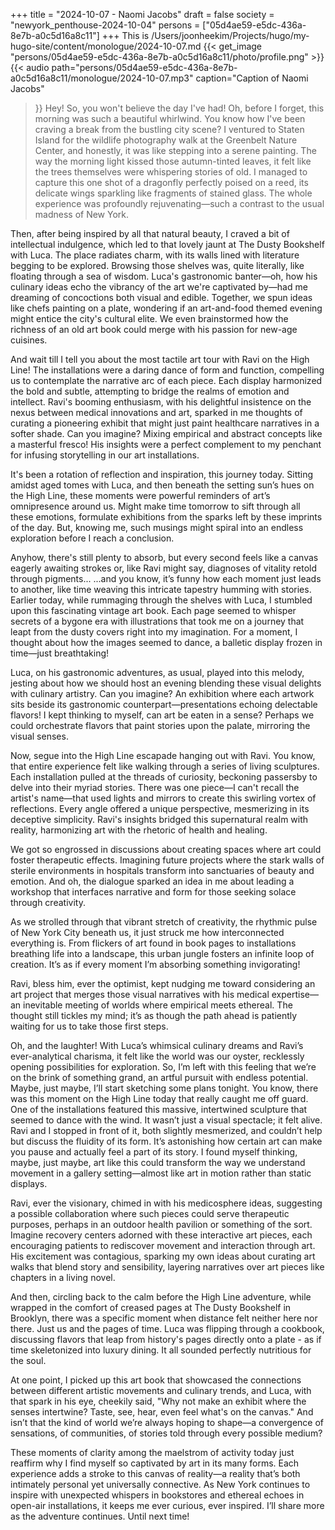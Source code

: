 +++
title = "2024-10-07 - Naomi Jacobs"
draft = false
society = "newyork_penthouse-2024-10-04"
persons = ["05d4ae59-e5dc-436a-8e7b-a0c5d16a8c11"]
+++
This is /Users/joonheekim/Projects/hugo/my-hugo-site/content/monologue/2024-10-07.md
{{< get_image "persons/05d4ae59-e5dc-436a-8e7b-a0c5d16a8c11/photo/profile.png" >}}
{{< audio
    path="persons/05d4ae59-e5dc-436a-8e7b-a0c5d16a8c11/monologue/2024-10-07.mp3" 
    caption="Caption of Naomi Jacobs"
>}}
Hey! So, you won't believe the day I've had!
Oh, before I forget, this morning was such a beautiful whirlwind. You know how I've been craving a break from the bustling city scene? I ventured to Staten Island for the wildlife photography walk at the Greenbelt Nature Center, and honestly, it was like stepping into a serene painting. The way the morning light kissed those autumn-tinted leaves, it felt like the trees themselves were whispering stories of old. I managed to capture this one shot of a dragonfly perfectly poised on a reed, its delicate wings sparkling like fragments of stained glass. The whole experience was profoundly rejuvenating—such a contrast to the usual madness of New York.

Then, after being inspired by all that natural beauty, I craved a bit of intellectual indulgence, which led to that lovely jaunt at The Dusty Bookshelf with Luca. The place radiates charm, with its walls lined with literature begging to be explored. Browsing those shelves was, quite literally, like floating through a sea of wisdom. Luca's gastronomic banter—oh, how his culinary ideas echo the vibrancy of the art we're captivated by—had me dreaming of concoctions both visual and edible. Together, we spun ideas like chefs painting on a plate, wondering if an art-and-food themed evening might entice the city's cultural elite. We even brainstormed how the richness of an old art book could merge with his passion for new-age cuisines. 

And wait till I tell you about the most tactile art tour with Ravi on the High Line! The installations were a daring dance of form and function, compelling us to contemplate the narrative arc of each piece. Each display harmonized the bold and subtle, attempting to bridge the realms of emotion and intellect. Ravi's booming enthusiasm, with his delightful insistence on the nexus between medical innovations and art, sparked in me thoughts of curating a pioneering exhibit that might just paint healthcare narratives in a softer shade. Can you imagine? Mixing empirical and abstract concepts like a masterful fresco! His insights were a perfect complement to my penchant for infusing storytelling in our art installations. 

It's been a rotation of reflection and inspiration, this journey today. Sitting amidst aged tomes with Luca, and then beneath the setting sun’s hues on the High Line, these moments were powerful reminders of art’s omnipresence around us. Might make time tomorrow to sift through all these emotions, formulate exhibitions from the sparks left by these imprints of the day. But, knowing me, such musings might spiral into an endless exploration before I reach a conclusion.

Anyhow, there's still plenty to absorb, but every second feels like a canvas eagerly awaiting strokes or, like Ravi might say, diagnoses of vitality retold through pigments...
...and you know, it’s funny how each moment just leads to another, like time weaving this intricate tapestry humming with stories. Earlier today, while rummaging through the shelves with Luca, I stumbled upon this fascinating vintage art book. Each page seemed to whisper secrets of a bygone era with illustrations that took me on a journey that leapt from the dusty covers right into my imagination. For a moment, I thought about how the images seemed to dance, a balletic display frozen in time—just breathtaking! 

Luca, on his gastronomic adventures, as usual, played into this melody, jesting about how we should host an evening blending these visual delights with culinary artistry. Can you imagine? An exhibition where each artwork sits beside its gastronomic counterpart—presentations echoing delectable flavors! I kept thinking to myself, can art be eaten in a sense? Perhaps we could orchestrate flavors that paint stories upon the palate, mirroring the visual senses.

Now, segue into the High Line escapade hanging out with Ravi. You know, that entire experience felt like walking through a series of living sculptures. Each installation pulled at the threads of curiosity, beckoning passersby to delve into their myriad stories. There was one piece—I can't recall the artist's name—that used lights and mirrors to create this swirling vortex of reflections. Every angle offered a unique perspective, mesmerizing in its deceptive simplicity. Ravi's insights bridged this supernatural realm with reality, harmonizing art with the rhetoric of health and healing. 

We got so engrossed in discussions about creating spaces where art could foster therapeutic effects. Imagining future projects where the stark walls of sterile environments in hospitals transform into sanctuaries of beauty and emotion. And oh, the dialogue sparked an idea in me about leading a workshop that interfaces narrative and form for those seeking solace through creativity.

As we strolled through that vibrant stretch of creativity, the rhythmic pulse of New York City beneath us, it just struck me how interconnected everything is. From flickers of art found in book pages to installations breathing life into a landscape, this urban jungle fosters an infinite loop of creation. It’s as if every moment I’m absorbing something invigorating!

Ravi, bless him, ever the optimist, kept nudging me toward considering an art project that merges those visual narratives with his medical expertise—an inevitable meeting of worlds where empirical meets ethereal. The thought still tickles my mind; it’s as though the path ahead is patiently waiting for us to take those first steps.

Oh, and the laughter! With Luca’s whimsical culinary dreams and Ravi’s ever-analytical charisma, it felt like the world was our oyster, recklessly opening possibilities for exploration. So, I’m left with this feeling that we’re on the brink of something grand, an artful pursuit with endless potential. Maybe, just maybe, I’ll start sketching some plans tonight.
You know, there was this moment on the High Line today that really caught me off guard. One of the installations featured this massive, intertwined sculpture that seemed to dance with the wind. It wasn’t just a visual spectacle; it felt alive. Ravi and I stopped in front of it, both slightly mesmerized, and couldn’t help but discuss the fluidity of its form. It’s astonishing how certain art can make you pause and actually feel a part of its story. I found myself thinking, maybe, just maybe, art like this could transform the way we understand movement in a gallery setting—almost like art in motion rather than static displays.

Ravi, ever the visionary, chimed in with his medicosphere ideas, suggesting a possible collaboration where such pieces could serve therapeutic purposes, perhaps in an outdoor health pavilion or something of the sort. Imagine recovery centers adorned with these interactive art pieces, each encouraging patients to rediscover movement and interaction through art. His excitement was contagious, sparking my own ideas about curating art walks that blend story and sensibility, layering narratives over art pieces like chapters in a living novel.

And then, circling back to the calm before the High Line adventure, while wrapped in the comfort of creased pages at The Dusty Bookshelf in Brooklyn, there was a specific moment when distance felt neither here nor there. Just us and the pages of time. Luca was flipping through a cookbook, discussing flavors that leap from history's pages directly onto a plate - as if time skeletonized into luxury dining. It all sounded perfectly nutritious for the soul.

At one point, I picked up this art book that showcased the connections between different artistic movements and culinary trends, and Luca, with that spark in his eye, cheekily said, "Why not make an exhibit where the senses intertwine? Taste, see, hear, even feel what's on the canvas." And isn’t that the kind of world we’re always hoping to shape—a convergence of sensations, of communities, of stories told through every possible medium?

These moments of clarity among the maelstrom of activity today just reaffirm why I find myself so captivated by art in its many forms. Each experience adds a stroke to this canvas of reality—a reality that’s both intimately personal yet universally connective. As New York continues to inspire with unexpected whispers in bookstores and ethereal echoes in open-air installations, it keeps me ever curious, ever inspired.
I’ll share more as the adventure continues. Until next time!
